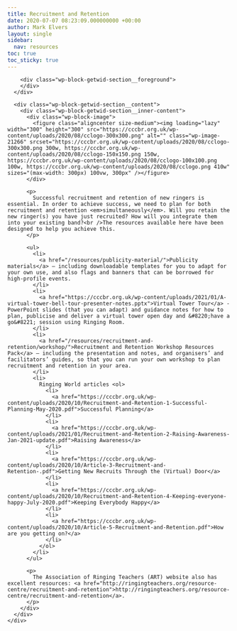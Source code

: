 ```yaml
---
title: Recruitment and Retention
date: 2020-07-07 08:23:09.000000000 +00:00
author: Mark Elvers
layout: single
sidebar:
  nav: resources
toc: true
toc_sticky: true
---
```

<div class="wp-block-getwid-section">
  <div class="wp-block-getwid-section__wrapper">
    <div class="wp-block-getwid-section__inner-wrapper">
      <div class="wp-block-getwid-section__background-holder">
        <div class="wp-block-getwid-section__background">
        </div>
        
        <div class="wp-block-getwid-section__foreground">
        </div>
      </div>
      
      <div class="wp-block-getwid-section__content">
        <div class="wp-block-getwid-section__inner-content">
          <div class="wp-block-image">
            <figure class="aligncenter size-medium"><img loading="lazy" width="300" height="300" src="https://cccbr.org.uk/wp-content/uploads/2020/08/cclogo-300x300.png" alt="" class="wp-image-21266" srcset="https://cccbr.org.uk/wp-content/uploads/2020/08/cclogo-300x300.png 300w, https://cccbr.org.uk/wp-content/uploads/2020/08/cclogo-150x150.png 150w, https://cccbr.org.uk/wp-content/uploads/2020/08/cclogo-100x100.png 100w, https://cccbr.org.uk/wp-content/uploads/2020/08/cclogo.png 410w" sizes="(max-width: 300px) 100vw, 300px" /></figure>
          </div>
          
          <p>
            Successful recruitment and retention of new ringers is essential. In order to achieve success, we need to plan for both recruitment and retention <em>simultaneously</em>. Will you retain the new ringer(s) you have just recruited? How will you integrate them into your existing band?<br />The resources available here have been designed to help you achieve this.
          </p>
          
          <ul>
            <li>
              <a href="/resources/publicity-material/">Publicity materials</a> – including downloadable templates for you to adapt for your own use, and also flags and banners that can be borrowed for high-profile events.
            </li>
            <li>
              <a href="https://cccbr.org.uk/wp-content/uploads/2021/01/A-virtual-tower-bell-tour-presenter-notes.pptx">Virtual Tower Tour</a> - PowerPoint slides (that you can adapt) and guidance notes for how to plan, publicise and deliver a virtual tower open day and &#8220;have a go&#8221; session using Ringing Room.
            </li>
            <li>
              <a href="/resources/recruitment-and-retention/workshop/">Recruitment and Retention Workshop Resources Pack</a> – including the presentation and notes, and organisers’ and facilitators’ guides, so that you can run your own workshop to plan recruitment and retention in your area.
            </li>
            <li>
              Ringing World articles <ol>
                <li>
                  <a href="https://cccbr.org.uk/wp-content/uploads/2020/10/Recruitment-and-Retention-1-Successful-Planning-May-2020.pdf">Successful Planning</a>
                </li>
                <li>
                  <a href="https://cccbr.org.uk/wp-content/uploads/2021/01/Recruitment-and-Retention-2-Raising-Awareness-Jan-2021-update.pdf">Raising Awareness</a>
                </li>
                <li>
                  <a href="https://cccbr.org.uk/wp-content/uploads/2020/10/Article-3-Recruitment-and-Retention-.pdf">Getting New Recruits Through the (Virtual) Door</a>
                </li>
                <li>
                  <a href="https://cccbr.org.uk/wp-content/uploads/2020/10/Recruitment-and-Retention-4-Keeping-everyone-happy-July-2020.pdf">Keeping Everybody Happy</a>
                </li>
                <li>
                  <a href="https://cccbr.org.uk/wp-content/uploads/2020/10/Article-5-Recruitment-and-Retention.pdf">How are you getting on?</a>
                </li>
              </ol>
            </li>
          </ul>
          
          <p>
            The Association of Ringing Teachers (ART) website also has excellent resources: <a href="http://ringingteachers.org/resource-centre/recruitment-and-retention">http://ringingteachers.org/resource-centre/recruitment-and-retention</a>.
          </p>
        </div>
      </div>
    </div>
  </div>
</div>
